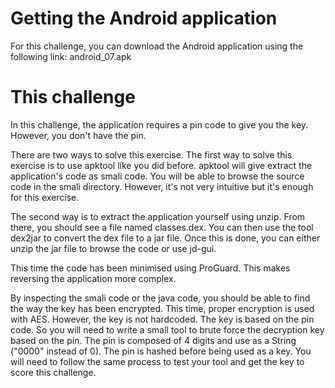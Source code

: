 # Getting the Android application

For this challenge, you can download the Android application using the following link: android_07.apk

# This challenge

In this challenge, the application requires a pin code to give you the key. However, you don't have the pin.

There are two ways to solve this exercise. The first way to solve this exercise is to use apktool like you did before. apktool will give extract the application's code as smali code. You will be able to browse the source code in the smali directory. However, it's not very intuitive but it's enough for this exercise.

The second way is to extract the application yourself using unzip. From there, you should see a file named classes.dex. You can then use the tool dex2jar to convert the dex file to a jar file. Once this is done, you can either unzip the jar file to browse the code or use jd-gui.

This time the code has been minimised using ProGuard. This makes reversing the application more complex.

By inspecting the smali code or the java code, you should be able to find the way the key has been encrypted. This time, proper encryption is used with AES. However, the key is not hardcoded. The key is based on the pin code. So you will need to write a small tool to brute force the decryption key based on the pin. The pin is composed of 4 digits and use as a String ("0000" instead of 0). The pin is hashed before being used as a key. You will need to follow the same process to test your tool and get the key to score this challenge.